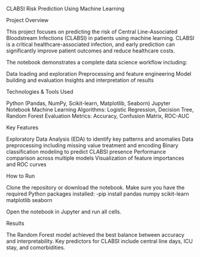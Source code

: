 
CLABSI Risk Prediction Using Machine Learning

Project Overview

This project focuses on predicting the risk of Central Line-Associated Bloodstream Infections (CLABSI) in patients using machine learning. CLABSI is a critical healthcare-associated infection, and early prediction can significantly improve patient outcomes and reduce healthcare costs.

The notebook demonstrates a complete data science workflow including:

Data loading and exploration
Preprocessing and feature engineering
Model building and evaluation
Insights and interpretation of results

Technologies & Tools Used

Python (Pandas, NumPy, Scikit-learn, Matplotlib, Seaborn)
Jupyter Notebook
Machine Learning Algorithms: Logistic Regression, Decision Tree, Random Forest
Evaluation Metrics: Accuracy, Confusion Matrix, ROC-AUC

Key Features

Exploratory Data Analysis (EDA) to identify key patterns and anomalies
Data preprocessing including missing value treatment and encoding
Binary classification modeling to predict CLABSI presence
Performance comparison across multiple models
Visualization of feature importances and ROC curves

How to Run

Clone the repository or download the notebook.
Make sure you have the required Python packages installed:
-pip install pandas numpy scikit-learn matplotlib seaborn

Open the notebook in Jupyter and run all cells.

Results

The Random Forest model achieved the best balance between accuracy and interpretability.
Key predictors for CLABSI include central line days, ICU stay, and comorbidities.

